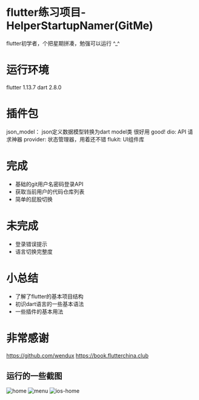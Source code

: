 # flutter练习项目-HelperStartupNamer(GitMe)

flutter初学者，个把星期拼凑，勉强可以运行 ^_^

# 运行环境
flutter 1.13.7
dart 2.8.0

# 插件包
json_model： json定义数据模型转换为dart model类 很好用 good!
dio: API 请求神器
provider: 状态管理器，用着还不错
flukit:  UI组件库

# 完成
- 基础的git用户名密码登录API
- 获取当前用户的代码仓库列表
- 简单的屁股切换

# 未完成
- 登录错误提示
- 语言切换完整度

# 小总结
- 了解了flutter的基本项目结构
- 初识dart语言的一些基本语法
- 一些插件的基本用法

# 非常感谢
 https://github.com/wendux
 https://book.flutterchina.club


## 运行的一些截图

![home](imgs/home.jpg)
![menu](imgs/menu.jpg)
![ios-home](imgs/ios-home.jpg)
